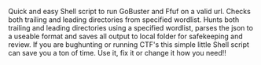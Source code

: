 Quick and easy Shell script to run GoBuster and Ffuf on a valid url. Checks both trailing and leading directories from specified wordlist.
Hunts both trailing and leading directories using a specified wordlist, parses the json to a useable format and saves all output to local folder for safekeeping and review. If you are bughunting or running CTF's this simple little Shell script can save you a ton of time.
Use it, fix it or change it how you need!!
